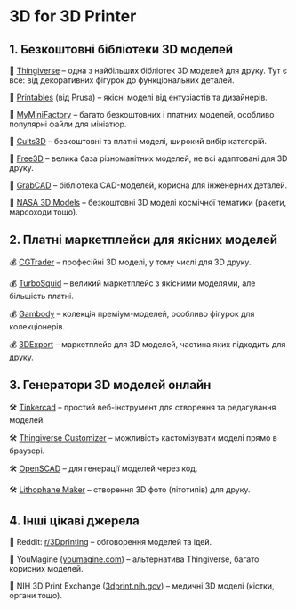 # 3D for 3D Printer

## 1. Безкоштовні бібліотеки 3D моделей
   
🔹 [Thingiverse](https://www.thingiverse.com/) – одна з найбільших бібліотек 3D моделей для друку. Тут є все: від декоративних фігурок до функціональних деталей.

🔹 [Printables](https://www.printables.com/) (від Prusa) – якісні моделі від ентузіастів та дизайнерів.

🔹 [MyMiniFactory](https://www.myminifactory.com/) – багато безкоштовних і платних моделей, особливо популярні файли для мініатюр.

🔹 [Cults3D](https://cults3d.com/) – безкоштовні та платні моделі, широкий вибір категорій.

🔹 [Free3D](https://www.free3d.com/) – велика база різноманітних моделей, не всі адаптовані для 3D друку.

🔹 [GrabCAD](https://grabcad.com/) – бібліотека CAD-моделей, корисна для інженерних деталей.

🔹 [NASA 3D Models](https://nasa3d.arc.nasa.gov/models) – безкоштовні 3D моделі космічної тематики (ракети, марсоходи тощо).

## 2. Платні маркетплейси для якісних моделей

💰 [CGTrader](https://www.cgtrader.com/) – професійні 3D моделі, у тому числі для 3D друку.

💰 [TurboSquid](https://www.turbosquid.com/) – великий маркетплейс з якісними моделями, але більшість платні.

💰 [Gambody](https://www.gambody.com/) – колекція преміум-моделей, особливо фігурок для колекціонерів.

💰 [3DExport](https://3dexport.com/) – маркетплейс для 3D моделей, частина яких підходить для друку.

## 3. Генератори 3D моделей онлайн

🛠 [Tinkercad](https://www.tinkercad.com/) – простий веб-інструмент для створення та редагування моделей.

🛠 [Thingiverse Customizer](https://www.thingiverse.com/customizer) – можливість кастомізувати моделі прямо в браузері.

🛠 [OpenSCAD](https://www.openscad.org/) – для генерації моделей через код.

🛠 [Lithophane Maker](https://lithophanemaker.com/) – створення 3D фото (літотипів) для друку.

## 4. Інші цікаві джерела

📌 Reddit: [r/3Dprinting](https://www.reddit.com/r/3Dprinting/) – обговорення моделей та ідей.

📌 YouMagine ([youmagine.com](https://www.youmagine.com/)) – альтернатива Thingiverse, багато корисних моделей.

📌 NIH 3D Print Exchange ([3dprint.nih.gov](https://3dprint.nih.gov/)) – медичні 3D моделі (кістки, органи тощо).

